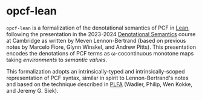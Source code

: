 # opcf-lean

`opcf-lean` is a formalization of the denotational semantics of PCF in [Lean](https://lean-lang.org/), following the presentation in the 2023-2024 [Denotational Semantics](https://www.cl.cam.ac.uk/teaching/2324/DenotSem/notes.pdf) course at Cambridge as written by Meven Lennon-Bertrand (based on previous notes by Marcelo Fiore, Glynn Winskel, and Andrew Pitts). This presentation encodes the denotations of PCF terms as ω-cocontinuous monotone maps taking *environments* to *semantic values*.

This formalization adopts an intrinsically-typed and intrinsically-scoped representation of PCF syntax, similar in spirit to Lennon-Bertrand's notes and based on the technique described in [PLFA](https://plfa.inf.ed.ac.uk/22.08/) (Wadler, Philip, Wen Kokke, and Jeremy G. Siek).
